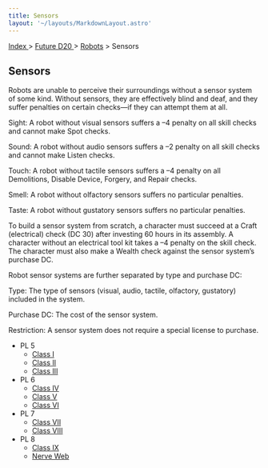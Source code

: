 ```yaml
---
title: Sensors
layout: '~/layouts/MarkdownLayout.astro'
---
```


[ Index ](/) > [ Future D20 ](/future.d20.srd) > [Robots](/future.d20.srd/robots) > Sensors

## Sensors

Robots are unable to perceive their surroundings without a sensor system of
some kind. Without sensors, they are effectively blind and deaf, and they
suffer penalties on certain checks—if they can attempt them at all.

Sight: A robot without visual sensors suffers a –4 penalty on all skill checks
and cannot make Spot checks.

Sound: A robot without audio sensors suffers a –2 penalty on all skill checks
and cannot make Listen checks.

Touch: A robot without tactile sensors suffers a –4 penalty on all
Demolitions, Disable Device, Forgery, and Repair checks.

Smell: A robot without olfactory sensors suffers no particular penalties.

Taste: A robot without gustatory sensors suffers no particular penalties.

To build a sensor system from scratch, a character must succeed at a Craft
(electrical) check (DC 30) after investing 60 hours in its assembly. A
character without an electrical tool kit takes a –4 penalty on the skill
check. The character must also make a Wealth check against the sensor system’s
purchase DC.

Robot sensor systems are further separated by type and purchase DC:

Type: The type of sensors (visual, audio, tactile, olfactory, gustatory)
included in the system.

Purchase DC: The cost of the sensor system.

Restriction: A sensor system does not require a special license to purchase.

  * PL 5
    * [Class I](/future.d20.srd/robots/sensors/class.i)
    * [Class II](/future.d20.srd/robots/sensors/class.ii)
    * [Class III](/future.d20.srd/robots/sensors/class.iii)
  * PL 6
    * [Class IV](/future.d20.srd/robots/sensors/class.iv)
    * [Class V](/future.d20.srd/robots/sensors/class.v)
    * [Class VI](/future.d20.srd/robots/sensors/class.vi)
  * PL 7
    * [Class VII](/future.d20.srd/robots/sensors/class.vii)
    * [Class VIII](/future.d20.srd/robots/sensors/class.viii)
  * PL 8
    * [Class IX](/future.d20.srd/robots/sensors/class.ix)
    * [Nerve Web](/future.d20.srd/robots/sensors/nerve.web)

